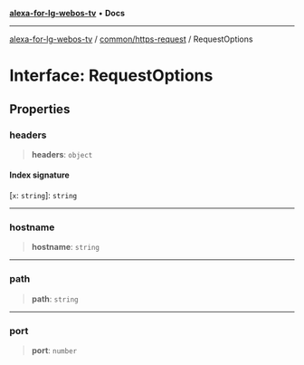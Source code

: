 [**alexa-for-lg-webos-tv**](../../../README.md) • **Docs**

***

[alexa-for-lg-webos-tv](../../../modules.md) / [common/https-request](../README.md) / RequestOptions

# Interface: RequestOptions

## Properties

### headers

> **headers**: `object`

#### Index signature

 \[`x`: `string`\]: `string`

***

### hostname

> **hostname**: `string`

***

### path

> **path**: `string`

***

### port

> **port**: `number`
